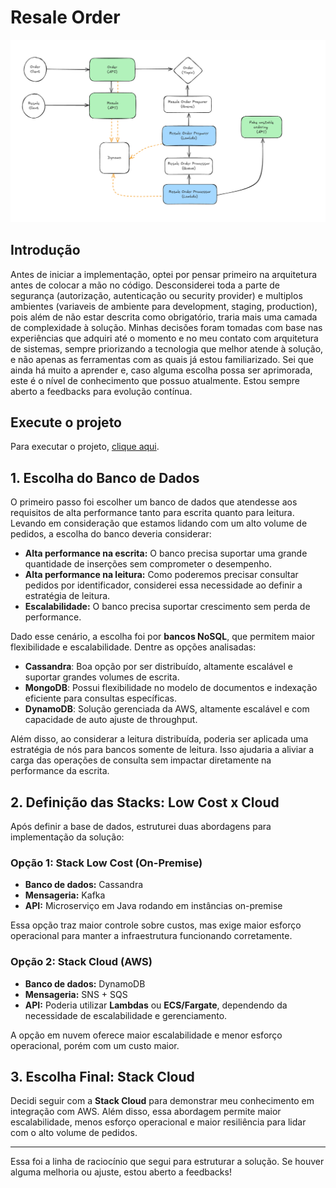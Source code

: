 # Resale Order

<img src="files/img.png" alt="arq">

## Introdução

Antes de iniciar a implementação, optei por pensar primeiro na arquitetura antes de colocar a mão no código. Desconsiderei toda a parte de segurança (autorização, autenticação ou security provider) e multiplos ambientes (variaveis de ambiente para development, staging, production), pois além de não estar descrita como obrigatório, traria mais uma camada de complexidade à solução. Minhas decisões foram tomadas com base nas experiências que adquiri até o momento e no meu contato com arquitetura de sistemas, sempre priorizando a tecnologia que melhor atende à solução, e não apenas as ferramentas com as quais já estou familiarizado. Sei que ainda há muito a aprender e, caso alguma escolha possa ser aprimorada, este é o nível de conhecimento que possuo atualmente. Estou sempre aberto a feedbacks para evolução contínua.

## Execute o projeto
Para executar o projeto, [clique aqui](./EXECUTE.md).

## 1. Escolha do Banco de Dados

O primeiro passo foi escolher um banco de dados que atendesse aos requisitos de alta performance tanto para escrita quanto para leitura. Levando em consideração que estamos lidando com um alto volume de pedidos, a escolha do banco deveria considerar:

- **Alta performance na escrita:** O banco precisa suportar uma grande quantidade de inserções sem comprometer o desempenho.
- **Alta performance na leitura:** Como poderemos precisar consultar pedidos por identificador, considerei essa necessidade ao definir a estratégia de leitura.
- **Escalabilidade:** O banco precisa suportar crescimento sem perda de performance.

Dado esse cenário, a escolha foi por **bancos NoSQL**, que permitem maior flexibilidade e escalabilidade. Dentre as opções analisadas:

- **Cassandra**: Boa opção por ser distribuído, altamente escalável e suportar grandes volumes de escrita.
- **MongoDB**: Possui flexibilidade no modelo de documentos e indexação eficiente para consultas específicas.
- **DynamoDB**: Solução gerenciada da AWS, altamente escalável e com capacidade de auto ajuste de throughput.

Além disso, ao considerar a leitura distribuída, poderia ser aplicada uma estratégia de nós para bancos somente de leitura. Isso ajudaria a aliviar a carga das operações de consulta sem impactar diretamente na performance da escrita.

## 2. Definição das Stacks: Low Cost x Cloud

Após definir a base de dados, estruturei duas abordagens para implementação da solução:

### **Opção 1: Stack Low Cost (On-Premise)**
- **Banco de dados:** Cassandra
- **Mensageria:** Kafka
- **API:** Microserviço em Java rodando em instâncias on-premise

Essa opção traz maior controle sobre custos, mas exige maior esforço operacional para manter a infraestrutura funcionando corretamente.

### **Opção 2: Stack Cloud (AWS)**
- **Banco de dados:** DynamoDB
- **Mensageria:** SNS + SQS
- **API:** Poderia utilizar **Lambdas** ou **ECS/Fargate**, dependendo da necessidade de escalabilidade e gerenciamento.

A opção em nuvem oferece maior escalabilidade e menor esforço operacional, porém com um custo maior.

## 3. Escolha Final: Stack Cloud

Decidi seguir com a **Stack Cloud** para demonstrar meu conhecimento em integração com AWS. Além disso, essa abordagem permite maior escalabilidade, menos esforço operacional e maior resiliência para lidar com o alto volume de pedidos.

---
Essa foi a linha de raciocínio que segui para estruturar a solução. Se houver alguma melhoria ou ajuste, estou aberto a feedbacks!

